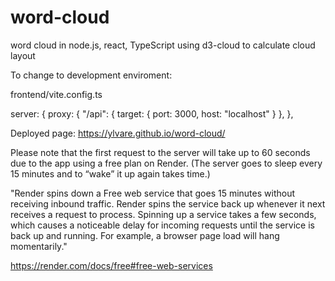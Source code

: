 # word-cloud

word cloud in node.js, react, TypeScript using d3-cloud to calculate cloud layout

To change to development enviroment:

frontend/vite.config.ts

server: {
proxy: {
"/api": { target: { port: 3000, host: "localhost" } },
},

Deployed page: https://ylvare.github.io/word-cloud/

Please note that the first request to the server will take up to 60 seconds due to the app using a free plan on Render. (The server goes to sleep every 15 minutes and to “wake” it up again takes time.)

"Render spins down a Free web service that goes 15 minutes without receiving inbound traffic. Render spins the service back up whenever it next receives a request to process. Spinning up a service takes a few seconds, which causes a noticeable delay for incoming requests until the service is back up and running. For example, a browser page load will hang momentarily."

https://render.com/docs/free#free-web-services

